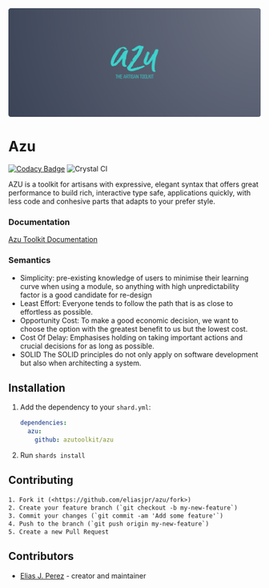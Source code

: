 <div style="text-align:center"><img src="https://raw.githubusercontent.com/azutoolkit/azu/master/azu.png" /></div>

# Azu

[![Codacy Badge](https://api.codacy.com/project/badge/Grade/b58f03f01de241e0b75f222e31d905d7)](https://www.codacy.com/manual/eliasjpr/azu?utm_source=github.com&amp;utm_medium=referral&amp;utm_content=eliasjpr/azu&amp;utm_campaign=Badge_Grade) ![Crystal CI](https://github.com/eliasjpr/azu/workflows/Crystal%20CI/badge.svg?branch=master)

AZU is a toolkit for artisans with expressive, elegant syntax that offers great performance to build rich, interactive type safe, applications quickly, with less code and conhesive parts that adapts to your prefer style. 

### Documentation 

[Azu Toolkit Documentation](https://azutopia.gitbook.io/azu/)

### Semantics

* Simplicity: pre-existing knowledge of users to minimise their learning curve when using a module, so anything with high unpredictability factor is a good candidate for re-design
* Least Effort: Everyone tends to follow the path that is as close to effortless as possible. 
* Opportunity Cost: To make a good economic decision, we want to choose the option with the greatest benefit to us but the lowest cost.
* Cost Of Delay: Emphasises holding on taking important actions and crucial decisions for as long as possible. 
* SOLID The SOLID principles do not only apply on software development but also when architecting a system. 

## Installation

  1.  Add the dependency to your `shard.yml`:

      ```yaml
      dependencies:
        azu:
          github: azutoolkit/azu
      ```

  2.  Run `shards install`

## Contributing

    1. Fork it (<https://github.com/eliasjpr/azu/fork>)
    2. Create your feature branch (`git checkout -b my-new-feature`)
    3. Commit your changes (`git commit -am 'Add some feature'`)
    4. Push to the branch (`git push origin my-new-feature`)
    5. Create a new Pull Request

## Contributors

-   [Elias J. Perez](https://github.com/eliasjpr) - creator and maintainer
